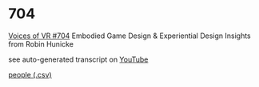 # 704

[Voices of VR #704](http://voicesofvr.com/704-embodied-game-design-experiential-design-insights-from-robin-hunicke/) Embodied Game Design & Experiential Design Insights from Robin Hunicke

see auto-generated transcript on [YouTube](https://www.youtube.com/watch?v=muITY_vs-FQ)

[people (.csv)](vovr-ep704-people.csv)

